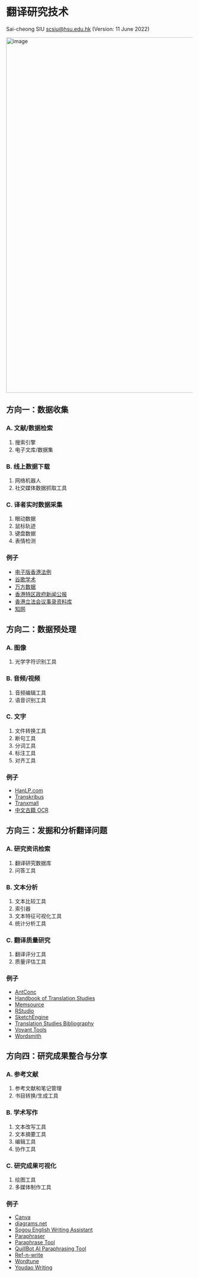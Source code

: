 # 翻译研究技术

Sai-cheong SIU [scsiu@hsu.edu.hk](mailto:scsiu@hsu.edu.hk)
(Version: 11 June 2022)

<img width="960" alt="image" src="https://user-images.githubusercontent.com/107286323/173168179-9b00a0f1-32ca-49fc-9c18-8a5e61002dcb.png">

## 方向一：数据收集

### A. 文献/数据检索
1. 搜索引擎
2. 电子文库/数据集

### B. 线上数据下载
1. 网络机器人
2. 社交媒体数据抓取工具

### C. 译者实时数据采集
1. 眼动数据
2. 鼠标轨迹
3. 键盘数据
4. 表情检测

### 例子
- [电子版香港法例](https://www.elegislation.gov.hk/)
- [谷歌学术](https://scholar.google.com.hk/?hl=zh-CN)
- [万方数据](https://c.wanfangdata.com.cn/periodical)
- [香港特区政府新闻公报](https://www.info.gov.hk/gia/ISD_public_Calendar_tc.html)
- [香港立法会议事录资料库](https://app.legco.gov.hk/hansarddb/sc/search.aspx)
- [知网](https://www.cnki.net/)

## 方向二：数据预处理

### A. 图像
1. 光学字符识别工具

### B. 音频/视频
1. 音频编辑工具
2. 语音识别工具

### C. 文字
1. 文件转换工具
2. 断句工具
3. 分词工具
4. 标注工具
5. 对齐工具

### 例子

- [HanLP.com](https://www.hanlp.com/index.html)
- [Transkribus](https://readcoop.eu/transkribus) 
- [Tranxmall](https://www.tmxmall.com/)
- [中文古籍 OCR](https://ocr.gj.cool/)

## 方向三：发掘和分析翻译问题

### A.	研究资讯检索
1. 翻译研究数据库
2. 问答工具

### B. 文本分析
1. 文本比较工具
2. 索引器
3. 文本特征可视化工具
4. 统计分析工具

### C. 翻译质量研究
1. 翻译评分工具
2. 质量评估工具

### 例子
- [AntConc](https://www.laurenceanthony.net/software/antconc/)
- [Handbook of Translation Studies](https://benjamins.com/online/hts/)
- [Memsource](https://www.memsource.com/)
- [RStudio](https://www.rstudio.com/)
- [SketchEngine](https://www.sketchengine.eu/)
- [Translation Studies Bibliography](https://benjamins.com/online/tsb/)
- [Voyant Tools](https://voyant-tools.org/)
- [Wordsmith](https://wordsmith.org/)

## 方向四：研究成果整合与分享

### A. 参考文献
1. 参考文献和笔记管理
2. 书目转换/生成工具

### B. 学术写作
1. 文本改写工具
2. 文本摘要工具
3. 编辑工具
4. 协作工具

### C. 研究成果可视化
1. 绘图工具
2. 多媒体制作工具

### 例子
- [Canva](https://www.canva.com/)
- [diagrams.net](https://www.diagrams.net/)
- [Sogou English Writing Assistant](https://fanyi.sogou.com/writing)
- [Paraphraser](https://www.paraphraser.io/)
- [Paraphrase Tool](https://paraphrasetool.com/)
- [QuillBot AI Paraphrasing Tool](https://quillbot.com/)
- [Ref-n-write](https://www.ref-n-write.com/)
- [Wordtune](https://www.wordtune.com/)
- [Youdao Writing](https://write.youdao.com/)
   
